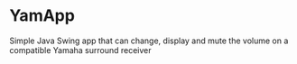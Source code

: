 # YamApp
Simple Java Swing app that can change, display and mute the volume on a compatible Yamaha surround receiver
